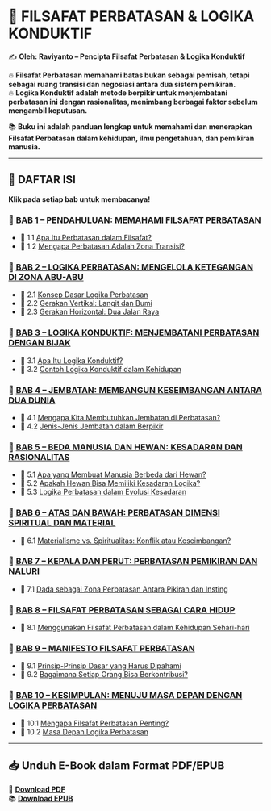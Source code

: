 # 📖 FILSAFAT PERBATASAN & LOGIKA KONDUKTIF  
✍️ **Oleh: Raviyanto – Pencipta Filsafat Perbatasan & Logika Konduktif**  

🔥 **Filsafat Perbatasan memahami batas bukan sebagai pemisah, tetapi sebagai ruang transisi dan negosiasi antara dua sistem pemikiran.**  
🔥 **Logika Konduktif adalah metode berpikir untuk menjembatani perbatasan ini dengan rasionalitas, menimbang berbagai faktor sebelum mengambil keputusan.**  

📚 **Buku ini adalah panduan lengkap untuk memahami dan menerapkan Filsafat Perbatasan dalam kehidupan, ilmu pengetahuan, dan pemikiran manusia.**  

---

## 📜 **DAFTAR ISI**  
**Klik pada setiap bab untuk membacanya!**  

### **📖 [BAB 1 – PENDAHULUAN: MEMAHAMI FILSAFAT PERBATASAN](01_pendahuluan.md)**  
- 📌 1.1 [Apa Itu Perbatasan dalam Filsafat?](01_pendahuluan.md#1-1-apa-itu-perbatasan-dalam-filsafat)  
- 📌 1.2 [Mengapa Perbatasan Adalah Zona Transisi?](01_pendahuluan.md#1-2-mengapa-perbatasan-adalah-zona-transisi)  

### **📖 [BAB 2 – LOGIKA PERBATASAN: MENGELOLA KETEGANGAN DI ZONA ABU-ABU](02_logika_perbatasan.md)**  
- 📌 2.1 [Konsep Dasar Logika Perbatasan](02_logika_perbatasan.md#2-1-konsep-dasar-logika-perbatasan)  
- 📌 2.2 [Gerakan Vertikal: Langit dan Bumi](02_logika_perbatasan.md#2-2-gerakan-vertikal-langit-dan-bumi)  
- 📌 2.3 [Gerakan Horizontal: Dua Jalan Raya](02_logika_perbatasan.md#2-3-gerakan-horizontal-dua-jalan-raya)  

### **📖 [BAB 3 – LOGIKA KONDUKTIF: MENJEMBATANI PERBATASAN DENGAN BIJAK](03_logika_konduktif.md)**  
- 📌 3.1 [Apa Itu Logika Konduktif?](03_logika_konduktif.md#3-1-apa-itu-logika-konduktif)  
- 📌 3.2 [Contoh Logika Konduktif dalam Kehidupan](03_logika_konduktif.md#3-2-contoh-logika-konduktif-dalam-kehidupan)  

### **📖 [BAB 4 – JEMBATAN: MEMBANGUN KESEIMBANGAN ANTARA DUA DUNIA](04_jembatan.md)**  
- 📌 4.1 [Mengapa Kita Membutuhkan Jembatan di Perbatasan?](04_jembatan.md#4-1-mengapa-kita-membutuhkan-jembatan-di-perbatasan)  
- 📌 4.2 [Jenis-Jenis Jembatan dalam Berpikir](04_jembatan.md#4-2-jenis-jenis-jembatan-dalam-berpikir)  

### **📖 [BAB 5 – BEDA MANUSIA DAN HEWAN: KESADARAN DAN RASIONALITAS](05_beda_manusia_dan_hewan.md)**  
- 📌 5.1 [Apa yang Membuat Manusia Berbeda dari Hewan?](05_manusia_vs_hewan.md#5-1-apa-yang-membuat-manusia-berbeda-dari-hewan)  
- 📌 5.2 [Apakah Hewan Bisa Memiliki Kesadaran Logika?](05_manusia_vs_hewan.md#5-2-apakah-hewan-bisa-memiliki-kesadaran-logika)  
- 📌 5.3 [Logika Perbatasan dalam Evolusi Kesadaran](05_manusia_vs_hewan.md#5-3-logika-perbatasan-dalam-evolusi-kesadaran)  

### **📖 [BAB 6 – ATAS DAN BAWAH: PERBATASAN DIMENSI SPIRITUAL DAN MATERIAL](06_atas_bawah.md)**  
- 📌 6.1 [Materialisme vs. Spiritualitas: Konflik atau Keseimbangan?](06_atas_vs_bawah.md#6-1-materialisme-vs-spiritualitas-konflik-atau-keseimbangan)  

### **📖 [BAB 7 – KEPALA DAN PERUT: PERBATASAN PEMIKIRAN DAN NALURI](07_kepala_dan_perut.md)**  
- 📌 7.1 [Dada sebagai Zona Perbatasan Antara Pikiran dan Insting](07_kepala_vs_perut.md#7-1-dada-sebagai-zona-perbatasan-antara-pikiran-dan-insting)  

### **📖 [BAB 8 – FILSAFAT PERBATASAN SEBAGAI CARA HIDUP](08_filsafat_perbatasan.md)**  
- 📌 8.1 [Menggunakan Filsafat Perbatasan dalam Kehidupan Sehari-hari](08_cara_hidup.md#8-1-menggunakan-filsafat-perbatasan-dalam-kehidupan-sehari-hari)  

### **📖 [BAB 9 – MANIFESTO FILSAFAT PERBATASAN](09_manifesto_filsafat.md)**  
- 📌 9.1 [Prinsip-Prinsip Dasar yang Harus Dipahami](09_manifesto.md#9-1-prinsip-prinsip-dasar-yang-harus-dipahami)  
- 📌 9.2 [Bagaimana Setiap Orang Bisa Berkontribusi?](09_manifesto.md#9-2-bagaimana-setiap-orang-bisa-berkontribusi)  

### **📖 [BAB 10 – KESIMPULAN: MENUJU MASA DEPAN DENGAN LOGIKA PERBATASAN](10_kesimpulan.md)**  
- 📌 10.1 [Mengapa Filsafat Perbatasan Penting?](10_kesimpulan.md#10-1-mengapa-filsafat-perbatasan-penting)  
- 📌 10.2 [Masa Depan Logika Perbatasan](10_kesimpulan.md#10-2-masa-depan-logika-perbatasan)  

---

## 📥 **Unduh E-Book dalam Format PDF/EPUB**  
📄 **[Download PDF](logika_perbatasan.pdf)**  
📚 **[Download EPUB](logika_perbatasan.epub)**  
